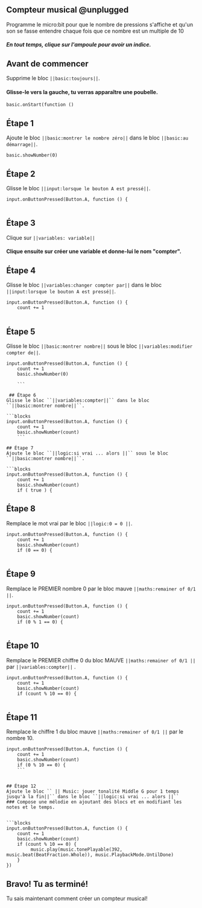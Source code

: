 ## Compteur musical @unplugged
Programme le micro:bit pour que le nombre de pressions s'affiche et qu'un son se fasse entendre chaque fois que ce nombre est un multiple de 10
##### En tout temps, clique sur l'ampoule pour avoir un indice.

## Avant de commencer
Supprime le bloc ``||basic:toujours||``.
#### Glisse-le vers la gauche, tu verras apparaître une poubelle.


```blocks
basic.onStart(function ()
```

## Étape 1

Ajoute le bloc ``||basic:montrer le nombre zéro||`` dans le bloc ``||basic:au démarrage||``.

```blocks
basic.showNumber(0)
```
## Étape 2

Glisse le bloc ``||input:lorsque le bouton A est pressé||``.

```blocks
input.onButtonPressed(Button.A, function () {
   
```
## Étape 3

Clique sur ``||variables: variable||``
#### Clique ensuite sur créer une variable et donne-lui le nom "compter".

## Étape 4
Glisse le bloc ``||variables:changer compter par||`` dans le bloc ``||input:lorsque le bouton A est pressé||``.


```blocks
input.onButtonPressed(Button.A, function () {
    count += 1
    
```
## Étape 5
Glisse le bloc ``||basic:montrer nombre||`` sous le bloc ``||variables:modifier compter de||``.

```blocks
input.onButtonPressed(Button.A, function () {
    count += 1
    basic.showNumber(0)
   
    ```

 ## Étape 6  
Glisse le bloc ``||variables:compter||`` dans le bloc ``||basic:montrer nombre||``.

```blocks
input.onButtonPressed(Button.A, function () {
    count += 1
    basic.showNumber(count)
    ```

## Étape 7
Ajoute le bloc ``||logic:si vrai ... alors ||`` sous le bloc ``||basic:montrer nombre||``.

```blocks
input.onButtonPressed(Button.A, function () {
    count += 1
    basic.showNumber(count)
    if ( true ) {

```

## Étape 8
Remplace le mot vrai par le bloc ``||logic:0 = 0 ||``.

```blocks
input.onButtonPressed(Button.A, function () {
    count += 1
    basic.showNumber(count)
    if (0 == 0) {
    
```

## Étape 9
Remplace le PREMIER nombre 0 par le bloc mauve ``||maths:remainer of 0/1 ||``.

```blocks
input.onButtonPressed(Button.A, function () {
    count += 1
    basic.showNumber(count)
    if (0 % 1 == 0) {
    
```

## Étape 10

Remplace le PREMIER chiffre 0 du  bloc MAUVE ``||maths:remainer of 0/1 ||`` par ``||variables:compter||`` .

```blocks
input.onButtonPressed(Button.A, function () {
    count += 1
    basic.showNumber(count)
    if (count % 10 == 0) {
   
```

## Étape 11
Remplace le chiffre 1 du  bloc mauve ``||maths:remainer of 0/1 ||`` par le nombre 10.

```blocks
input.onButtonPressed(Button.A, function () {
    count += 1
    basic.showNumber(count)
    if (0 % 10 == 0) {
    ```

    
## Étape 12
Ajoute le bloc `` || Music: jouer tonalité Middle G pour 1 temps jusqu'à la fin||`` dans le bloc ``||logic:si vrai ... alors ||``
### Compose une mélodie en ajoutant des blocs et en modifiant les notes et le temps.


```blocks
input.onButtonPressed(Button.A, function () {
    count += 1
    basic.showNumber(count)
    if (count % 10 == 0) {
         music.play(music.tonePlayable(392, music.beat(BeatFraction.Whole)), music.PlaybackMode.UntilDone)
    }
})
```


## Bravo! Tu as terminé!
Tu sais maintenant comment créer un compteur musical!
